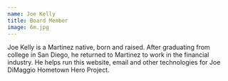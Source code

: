 ```yaml
---
name: Joe Kelly
title: Board Member
image: 6m.jpg
---
```


Joe Kelly is a Martinez native, born and raised. After graduating from college in San Diego, he returned to Martinez to work in the financial industry. He helps run this website, email and other technologies for Joe DiMaggio Hometown Hero Project.